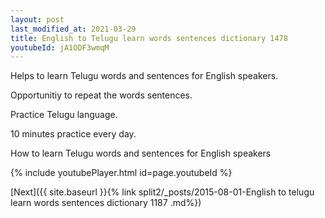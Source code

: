 ```yaml
---
layout: post
last_modified_at: 2021-03-29
title: English to Telugu learn words sentences dictionary 1478 
youtubeId: jA1ODF3wmqM
---
```

 
 
Helps to learn Telugu words and sentences for English speakers.

Opportunitiy to repeat the words sentences. 

Practice Telugu language. 
 
10 minutes practice every day. 
 
How to learn Telugu words and sentences for English speakers 
 
{% include youtubePlayer.html id=page.youtubeId %}
 
 
[Next]({{ site.baseurl }}{% link  split2/_posts/2015-08-01-English to telugu learn words sentences dictionary 1187 .md%})
 
